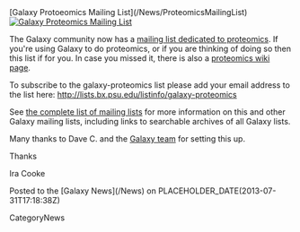 <div class='newsItemHeader'>[Galaxy Protoeomics Mailing List](/News/ProteomicsMailingList)</div>

<div class='right'><a href='http://proteomics.list.galaxyproject.org/'><img src='/Images/Logos/MailmanLogoSmall.png' alt='Galaxy Proteomics Mailing List'  /></a></div>

The Galaxy community now has a [mailing list dedicated to proteomics](http://proteomics.list.galaxyproject.org/).  If you're using Galaxy to do proteomics, or if you are thinking of doing so then this list if for you.  In case you missed it, there is also a [proteomics wiki page](/Proteomics). 

To subscribe to the galaxy-proteomics list please add your email address to the list here:
 http://lists.bx.psu.edu/listinfo/galaxy-proteomics

See [the complete list of mailing lists](/MailingLists) for more information on this and other Galaxy mailing lists, including links to searchable archives of all Galaxy lists.

Many thanks to Dave C. and the [Galaxy team](/GalaxyTeam) for setting this up.

Thanks

Ira Cooke

<div class='newsItemFooter'>Posted to the [Galaxy News](/News) on PLACEHOLDER_DATE(2013-07-31T17:18:38Z)</div>

CategoryNews
